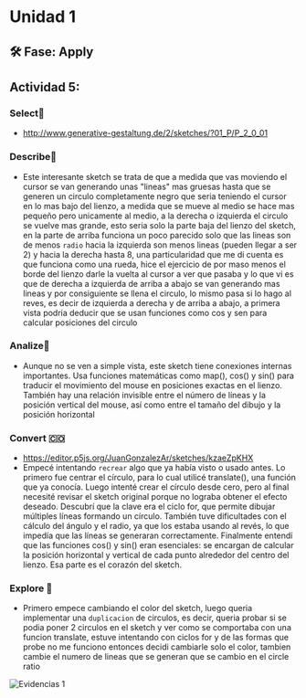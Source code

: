 # Unidad 1

## 🛠 Fase: Apply
## Actividad 5:
### Select🔨
- http://www.generative-gestaltung.de/2/sketches/?01_P/P_2_0_01

### Describe📝
- Este interesante sketch se trata de que a medida que vas moviendo el cursor se van generando unas "lineas" mas gruesas hasta que se generen un circulo completamente negro que seria teniendo el cursor en lo mas bajo del lienzo, a medida que se mueve al medio se hace mas pequeño pero unicamente al medio, a la derecha o izquierda el circulo se vuelve mas grande, esto seria solo la parte baja del lienzo del sketch, en la parte de arriba funciona un poco parecido solo que las lineas son de menos `radio` hacia la izquierda son menos lineas (pueden llegar a ser 2) y hacia la derecha hasta 8, una particularidad que me di cuenta es que funciona como una rueda, hice el ejercicio de por maso menos el borde del lienzo darle la vuelta al cursor a ver que pasaba y lo que vi es que de derecha a izquierda de arriba a abajo se van generando mas lineas y por consiguiente se llena el circulo, lo mismo pasa si lo hago al reves, es decir de izquierda a derecha y de arriba a abajo, a primera vista podria deducir que se usan funciones como cos y sen para calcular posiciones del circulo

### Analize🤔
- Aunque no se ven a simple vista, este sketch tiene conexiones internas importantes. Usa funciones matemáticas como map(), cos() y sin() para traducir el movimiento del mouse en posiciones exactas en el lienzo. También hay una relación invisible entre el número de líneas y la posición vertical del mouse, así como entre el tamaño del dibujo y la posición horizontal
### Convert 🇨🇴
- https://editor.p5js.org/JuanGonzalezAr/sketches/kzaeZpKHX
- Empecé intentando `recrear` algo que ya había visto o usado antes. Lo primero fue centrar el círculo, para lo cual utilicé translate(), una función que ya conocía. Luego intenté crear el círculo desde cero, pero al final necesité revisar el sketch original porque no lograba obtener el efecto deseado. Descubrí que la clave era el ciclo for, que permite dibujar múltiples líneas formando un círculo. También tuve dificultades con el cálculo del ángulo y el radio, ya que los estaba usando al revés, lo que impedía que las líneas se generaran correctamente. Finalmente entendí que las funciones cos() y sin() eran esenciales: se encargan de calcular la posición horizontal y vertical de cada punto alrededor del centro del lienzo. Esa parte es el corazón del sketch.
### Explore 📱
- Primero empece cambiando el color del sketch, luego queria implementar una `duplicacion` de circulos, es decir, queria probar si se podia poner 2 circulos en el sketch y ver como se comportaba con una funcion translate, estuve intentando con ciclos for y de las formas que probe no me funciono entonces decidi cambiarle solo el color, tambien cambie el numero de lineas que se generan que se cambio en el circle ratio

![Evidencias 1](evvidencias1.png)




